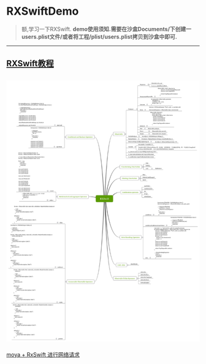 # RXSwiftDemo
> 额,学习一下RXSwift.
**demo使用须知.需要在沙盒Documents/下创建一users.plist文件/或者将工程/plist/users.plist拷贝到沙盒中即可.**
---
[RXSwift教程](http://blog.csdn.net/wo190096/article/details/54708283)
---
![RXSwift教程图片1](./SWIFT_RX_RAC_Demo/imgs/1469692109357306.png)
---
[moya + RxSwift 进行网络请求](http://blog.csdn.net/Three_Zhang/article/details/61923164)


